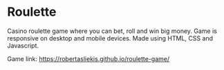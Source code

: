 # Roulette

Casino roulette game where you can bet, roll and win big money. Game is responsive on desktop and mobile devices. Made using HTML, CSS and Javascript.

Game link: https://robertasliekis.github.io/roulette-game/
